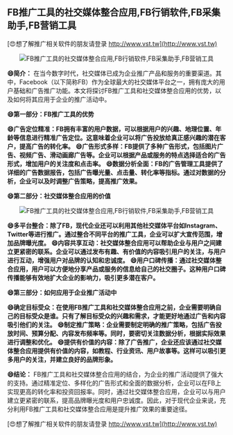## **FB推广工具的社交媒体整合应用,FB行销软件,FB采集助手,FB营销工具**

[😍想了解推广相关软件的朋友请登录 http://www.vst.tw](http://www.vst.tw)

 <center><img src="https://vst.tw/MP4/tuiguang/png/5.png" alt="FB推广工具的社交媒体整合应用,FB行销软件,FB采集助手,FB营销工具"></center>

**😄简介：**
在当今数字时代，社交媒体已成为企业推广产品和服务的重要渠道。其中，Facebook（以下简称FB）作为全球最大的社交媒体平台之一，拥有庞大的用户基础和广告推广功能。本文将探讨FB推广工具和社交媒体整合应用的优势，以及如何将其应用于企业的推广活动中。

**😄第一部分：FB推广工具的优势**

**😄广告定位精准：FB拥有丰富的用户数据，可以根据用户的兴趣、地理位置、年龄等信息进行精准广告定位。这意味着企业可以将广告投放给真正感兴趣的潜在客户，提高广告的转化率。**
**😄广告形式多样：FB提供了多种广告形式，包括图片广告、视频广告、滑动画廊广告等。企业可以根据产品或服务的特点选择适合的广告形式，增加用户的关注度和点击率。**
**😄数据分析全面：FB的广告管理工具提供了详细的广告数据报告，包括广告曝光量、点击量、转化率等指标。通过对数据的分析，企业可以及时调整广告策略，提高推广效果。**

**😄第二部分：社交媒体整合应用的价值**

 <center><img src="https://vst.tw/MP4/tuiguang/png/4.png" alt="FB推广工具的社交媒体整合应用,FB行销软件,FB采集助手,FB营销工具"></center>

**😄多平台整合：除了FB，现代企业还可以利用其他社交媒体平台如Instagram、Twitter等进行推广。通过整合不同平台的推广工具，企业可以扩大宣传范围，增加品牌曝光度。**
**😄内容共享互动：社交媒体整合应用可以帮助企业与用户之间建立更紧密的联系。企业可以通过发布有趣、有价值的内容吸引用户的关注，与用户进行互动，增强用户对品牌的认知和忠诚度。**
**😄用户口碑传播：通过社交媒体整合应用，用户可以方便地分享产品或服务的信息给自己的社交圈子。这种用户口碑传播能够有效地扩大企业的影响力，吸引更多潜在客户。**

**😄第三部分：如何应用于企业推广活动中**

**😄确定目标受众：在使用FB推广工具和社交媒体整合应用之前，企业需要明确自己的目标受众是谁。只有了解目标受众的兴趣和需求，才能更好地通过广告和内容吸引他们的关注。**
**😄制定推广策略：企业需要制定明确的推广策略，包括广告投放时间、预算分配、内容发布频率等。同时，要密切关注数据分析，根据实际效果进行调整和优化。**
**😄提供有价值的内容：除了广告推广，企业还应该通过社交媒体整合应用提供有价值的内容，如教程、行业资讯、用户故事等。这样可以吸引更多用户的关注，并建立良好的品牌形象。**

**😄结论：**
FB推广工具和社交媒体整合应用的结合，为企业的推广活动提供了强大的支持。通过精准定位、多样化的广告形式和全面的数据分析，企业可以在FB上实现更高的转化率和投资回报率。同时，通过社交媒体整合应用，企业可以与用户建立更紧密的联系，提高品牌曝光度和用户忠诚度。因此，对于现代企业来说，充分利用FB推广工具和社交媒体整合应用是提升推广效果的重要途径。

[😍想了解推广相关软件的朋友请登录 http://www.vst.tw](http://www.vst.tw)



